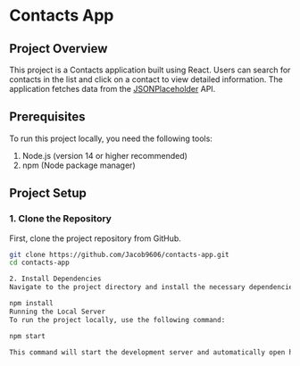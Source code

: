 # Contacts App

## Project Overview

This project is a Contacts application built using React. Users can search for contacts in the list and click on a contact to view detailed information. The application fetches data from the [JSONPlaceholder](https://jsonplaceholder.typicode.com/) API.

## Prerequisites

To run this project locally, you need the following tools:

1. Node.js (version 14 or higher recommended)
2. npm (Node package manager)

## Project Setup

### 1. Clone the Repository

First, clone the project repository from GitHub.

```sh
git clone https://github.com/Jacob9606/contacts-app.git
cd contacts-app

2. Install Dependencies
Navigate to the project directory and install the necessary dependencies.

npm install
Running the Local Server
To run the project locally, use the following command:

npm start

This command will start the development server and automatically open http://localhost:3000 in your browser. You can test the application using this URL.
